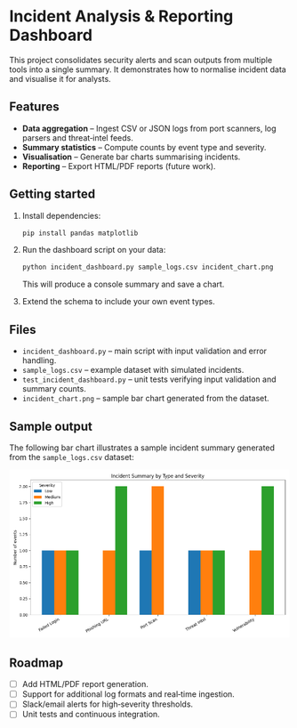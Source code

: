 # Incident Analysis & Reporting Dashboard

This project consolidates security alerts and scan outputs from multiple tools into a single summary. It demonstrates how to normalise incident data and visualise it for analysts.

## Features

- **Data aggregation** – Ingest CSV or JSON logs from port scanners, log parsers and threat‑intel feeds.
- **Summary statistics** – Compute counts by event type and severity.
- **Visualisation** – Generate bar charts summarising incidents.
- **Reporting** – Export HTML/PDF reports (future work).

## Getting started

1. Install dependencies:

   ```bash
   pip install pandas matplotlib
   ```

2. Run the dashboard script on your data:

   ```bash
   python incident_dashboard.py sample_logs.csv incident_chart.png
   ```

   This will produce a console summary and save a chart.

3. Extend the schema to include your own event types.

## Files

- `incident_dashboard.py` – main script with input validation and error handling.
- `sample_logs.csv` – example dataset with simulated incidents.
- `test_incident_dashboard.py` – unit tests verifying input validation and summary counts.
- `incident_chart.png` – sample bar chart generated from the dataset.

## Sample output

The following bar chart illustrates a sample incident summary generated from the `sample_logs.csv` dataset:

![Incident Summary Chart](incident_chart.png)

## Roadmap

- [ ] Add HTML/PDF report generation.
- [ ] Support for additional log formats and real‑time ingestion.
- [ ] Slack/email alerts for high‑severity thresholds.
- [ ] Unit tests and continuous integration.
